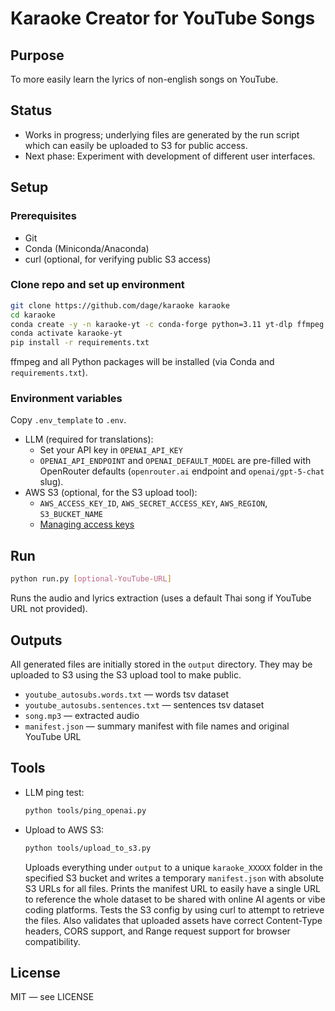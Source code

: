 # Karaoke Creator for YouTube Songs

## Purpose
To more easily learn the lyrics of non-english songs on YouTube.

## Status
- Works in progress; underlying files are generated by the run script which can easily be uploaded to S3 for public access. 
- Next phase: Experiment with development of different user interfaces.

## Setup

### Prerequisites
- Git
- Conda (Miniconda/Anaconda)
- curl (optional, for verifying public S3 access)

### Clone repo and set up environment

```bash
git clone https://github.com/dage/karaoke karaoke
cd karaoke
conda create -y -n karaoke-yt -c conda-forge python=3.11 yt-dlp ffmpeg
conda activate karaoke-yt
pip install -r requirements.txt
```
ffmpeg and all Python packages will be installed (via Conda and `requirements.txt`).

### Environment variables
Copy `.env_template` to `.env`.

- LLM (required for translations):
  - Set your API key in `OPENAI_API_KEY`
  - `OPENAI_API_ENDPOINT` and `OPENAI_DEFAULT_MODEL` are pre-filled with OpenRouter defaults (`openrouter.ai` endpoint and `openai/gpt-5-chat` slug).
- AWS S3 (optional, for the S3 upload tool):
  - `AWS_ACCESS_KEY_ID`, `AWS_SECRET_ACCESS_KEY`, `AWS_REGION`, `S3_BUCKET_NAME`
  - [Managing access keys](https://docs.aws.amazon.com/IAM/latest/UserGuide/id_credentials_access-keys.html)

## Run

```bash
python run.py [optional-YouTube-URL]
```
Runs the audio and lyrics extraction (uses a default Thai song if YouTube URL not provided).

## Outputs
All generated files are initially stored in the `output` directory. They may be uploaded to S3 using the S3 upload tool to make public.
- `youtube_autosubs.words.txt` — words tsv dataset
- `youtube_autosubs.sentences.txt` — sentences tsv dataset
- `song.mp3` — extracted audio
- `manifest.json` — summary manifest with file names and original YouTube URL

## Tools
- LLM ping test:
  ```bash
  python tools/ping_openai.py
  ```
- Upload to AWS S3:
  ```bash
  python tools/upload_to_s3.py
  ```
  Uploads everything under `output` to a unique `karaoke_XXXXX` folder in the specified S3 bucket and writes a temporary `manifest.json` with absolute S3 URLs for all files. Prints the manifest URL to easily have a single URL to reference the whole dataset to be shared with online AI agents or vibe coding platforms. Tests the S3 config by using curl to attempt to retrieve the files. Also validates that uploaded assets have correct Content-Type headers, CORS support, and Range request support for browser compatibility.

## License
MIT — see LICENSE
